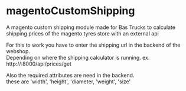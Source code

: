 # magentoCustomShipping

A magento custom shipping module made for Bas Trucks to calculate shipping prices of the magento tyres store with an external api

For this to work you have to enter the shipping url in the backend of the webshop. <br>
Depending on where the shipping calculator is running. ex. http://<IP-ADDRESS>:8000/api/prices/get

Also the required attributes are need in the backend.<br>
these are 'width', 'height', 'diameter, 'weight', 'size'